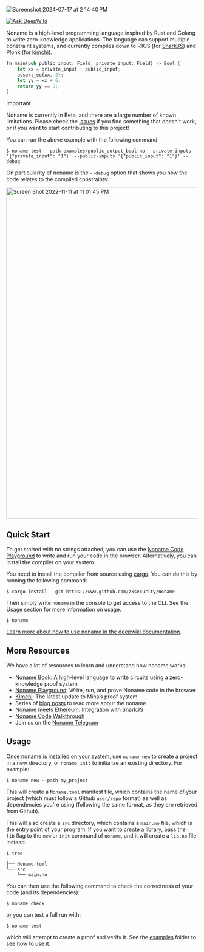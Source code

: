 ![Screenshot 2024-07-17 at 2 14 40 PM](https://github.com/user-attachments/assets/b2b84f62-3ac6-45c9-a005-b5b764916b6b)

[![Ask DeepWiki](https://deepwiki.com/badge.svg)](https://deepwiki.com/zksecurity/noname)

Noname is a high-level programming language inspired by Rust and Golang to write zero-knowledge applications. The language can support multiple constraint systems, and currently compiles down to R1CS (for [SnarkJS](https://github.com/iden3/snarkjs)) and Plonk (for [kimchi](https://github.com/o1-labs/proof-systems)).

```rust
fn main(pub public_input: Field, private_input: Field) -> Bool {
    let xx = private_input + public_input;
    assert_eq(xx, 2);
    let yy = xx + 6;
    return yy == 8;
}
```

> [!IMPORTANT]
> Noname is currently in Beta, and there are a large number of known limitations. Please check the [issues](https://github.com/zksecurity/noname/issues) if you find something that doesn't work, or if you want to start contributing to this project!

You can run the above example with the following command:

```console
$ noname test --path examples/public_output_bool.no --private-inputs '{"private_input": "1"}' --public-inputs '{"public_input": "1"}' --debug
```

On particularity of noname is the `--debug` option that shows you how the code relates to the compiled constraints:

<img width="871" alt="Screen Shot 2022-11-11 at 11 01 45 PM" src="https://user-images.githubusercontent.com/1316043/201461923-8d6d6756-9faa-40fe-8f71-16334a4cb98d.png">

## Quick Start

To get started with no strings attached, you can use the [Noname Code Playground](https://noname-playground.xyz) to write and run your code in the browser. Alternatively, you can install the compiler on your system.

You need to install the compiler from source using [cargo](https://rustup.rs/).  You can do this by running the following command:

```console
$ cargo install --git https://www.github.com/zksecurity/noname
```

Then simply write `noname` in the console to get access to the CLI. See the [Usage](#usage) section for more information on usage.

```console
$ noname
```

[Learn more about how to use noname in the deepwiki documentation](https://deepwiki.com/zksecurity/noname/1-overview).

## More Resources

We have a lot of resources to learn and understand how noname works:

- [Noname Book](https://zksecurity.github.io/noname): A high-level language to write circuits using a zero-knowledge proof system
- [Noname Playground](https://noname-playground.xyz): Write, run, and prove Noname code in the browser
- [Kimchi](https://minaprotocol.com/blog/kimchi-the-latest-update-to-minas-proof-system): The latest update to Mina’s proof system
- Series of [blog posts](https://cryptologie.net/article/573) to read more about the noname
- [Noname meets Ethereum](https://www.zksecurity.xyz/blog/posts/noname-r1cs/): Integration with SnarkJS
- [Noname Code Walkthrough](https://www.youtube.com/live/pQer-ua73Vo)
- Join us on the [Noname Telegram](https://t.me/+VSChAOmJQgQzODcx)

## Usage

Once [noname is installed on your system](#installation), use `noname new` to create a project in a new directory, or `noname init` to initialize an existing directory. For example:

```
$ noname new --path my_project
```

This will create a `Noname.toml` manifest file, which contains the name of your project (which must follow a Github `user/repo` format) as well as dependencies you're using (following the same format, as they are retrieved from Github).

This will also create a `src` directory, which contains a `main.no` file, which is the entry point of your program. If you want to create a library, pass the `--lib` flag to the `new` or `init` command of `noname`, and it will create a `lib.no` file instead.

```
$ tree
.
├── Noname.toml
└── src
    └── main.no
```

You can then use the following command to check the correctness of your code (and its dependencies):

```
$ noname check
```

or you can test a full run with:

```
$ noname test
```

which will attempt to create a proof and verify it. See the [examples](https://github.com/zksecurity/noname/tree/main/examples) folder to see how to use it.

